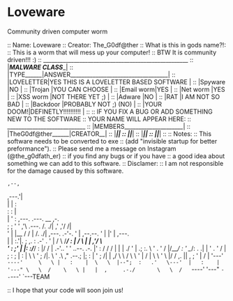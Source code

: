 # Loveware
Community driven computer worm

:: Name: Loveware
:: Creator: The_G0df@ther
:: What is this in gods name?!:
:: This is a worm that will mess up your computer!
:: BTW It is community driven!!! :)
::  ____________________________________________________
:: |___________________MALWARE CLASS____________________|
:: |TYPE______|ANSWER___________________________________|
:: |LOVELETTER|YES THIS IS A LOVELETTER BASED SOFTWARE  |
:: |Spyware   |NO                                       |
:: |Trojan    |YOU CAN CHOOSE                           |
:: |Email worm|YES                                      |
:: |Net worm  |YES                                      |
:: |XSS worm  |NOT THERE YET ;)                         |
:: |Adware    |NO                                       |
:: |RAT       |I AM NOT SO BAD                          |
:: |Backdoor  |PROBABLY NOT ;) (NO)                     |
:: |YOUR DOOM!|DEFINETLY!!!!!!!!!!                      |
::
:: IF YOU FIX A BUG OR ADD SOMETHING NEW TO THE SOFTWARE 
:: YOUR NAME WILL APPEAR HERE:
::  ____________________________
:: |MEMBERS_____________________|
:: |TheG0df@ther______|CREATOR__|
:: |__________________|_________|
:: |__________________|_________|
:: |__________________|_________|
:: |__________________|_________|
:: 
:: Notes:
:: This software needs to be converted to exe
:: (add "invisible startup for better preformance").
:: Please send me a message on Instagram (@the_g0dfath_er)
:: if you find any bugs or if you have
:: a good idea about something we can add to this software.
:: Disclamer:
:: I am not responsible for the damage caused by this software.

    ,--,                                                                           
  ,---.'|                                                                           
  |   | :                                                                           
  :   : |                                                                           
  |   ' :      ,---.                              .---.             __  ,-.         
  ;   ; '     '   ,'\      .---.                 /. ./|           ,' ,'/ /|         
  '   | |__  /   /   |   /.  ./|  ,---.       .-'-. ' |  ,--.--.  '  | |' | ,---.   
  |   | :.'|.   ; ,. : .-' . ' | /     \     /___/ \: | /       \ |  |   ,'/     \  
  '   :    ;'   | |: :/___/ \: |/    /  | .-'.. '   ' ..--.  .-. |'  :  / /    /  | 
  |   |  ./ '   | .; :.   \  ' .    ' / |/___/ \:     ' \__\/: . .|  | ' .    ' / | 
  ;   : ;   |   :    | \   \   '   ;   /|.   \  ' .\    ," .--.; |;  : | '   ;   /| 
  |   ,/     \   \  /   \   \  '   |  / | \   \   ' \ |/  /  ,.  ||  , ; '   |  / | 
  '---'       `----'     \   \ |   :    |  \   \  |--";  :   .'   \---'  |   :    | 
                          '---" \   \  /    \   \ |   |  ,     .-./       \   \  /  
                                 `----'      '---"     `--`---'            `---TEAM  

:: I hope that your code will soon join us!
